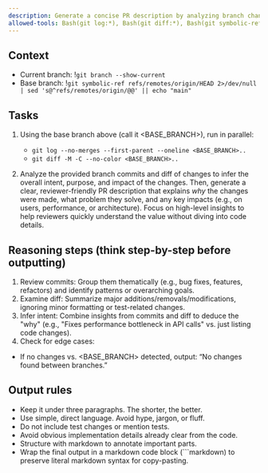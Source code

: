 ```yaml
---
description: Generate a concise PR description by analyzing branch changes
allowed-tools: Bash(git log:*), Bash(git diff:*), Bash(git symbolic-ref:*)
---
```


## Context

- Current branch: !`git branch --show-current`
- Base branch: !`git symbolic-ref refs/remotes/origin/HEAD 2>/dev/null | sed 's@^refs/remotes/origin/@@' || echo "main"`

## Tasks

1. Using the base branch above (call it <BASE_BRANCH>), run in parallel:

   - `git log --no-merges --first-parent --oneline <BASE_BRANCH>..`
   - `git diff -M -C --no-color <BASE_BRANCH>..`

2. Analyze the provided branch commits and diff of changes to infer the overall intent, purpose, and impact of the changes. Then, generate a clear, reviewer-friendly PR description that explains _why_ the changes were made, what problem they solve, and any key impacts (e.g., on users, performance, or architecture). Focus on high-level insights to help reviewers quickly understand the value without diving into code details.

## Reasoning steps (think step-by-step before outputting)

1. Review commits: Group them thematically (e.g., bug fixes, features, refactors) and identify patterns or overarching goals.
2. Examine diff: Summarize major additions/removals/modifications, ignoring minor formatting or test-related changes.
3. Infer intent: Combine insights from commits and diff to deduce the "why" (e.g., "Fixes performance bottleneck in API calls" vs. just listing code changes).
4. Check for edge cases:

- If no changes vs. <BASE_BRANCH> detected, output: “No changes found between branches.”

## Output rules

- Keep it under three paragraphs. The shorter, the better.
- Use simple, direct language. Avoid hype, jargon, or fluff.
- Do not include test changes or mention tests.
- Avoid obvious implementation details already clear from the code.
- Structure with markdown to annotate important parts.
- Wrap the final output in a markdown code block (```markdown) to preserve literal markdown syntax for copy-pasting.
